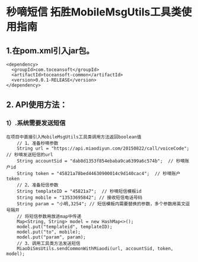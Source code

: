 # 秒嘀短信 拓胜MobileMsgUtils工具类使用指南
## 1.在pom.xml引入jar包。
    <dependency>
      <groupId>com.toceansoft</groupId>
      <artifactId>toceansoft-common</artifactId>
      <version>0.0.1-RELEASE</version>
    </dependency>

## 2. API使用方法：
### 1）.系统需要发送短信    
    在项目中直接引入MobileMsgUtils工具类调用方法返回boolean值
        // 1、准备秒嘀参数
        String url = "https://api.miaodiyun.com/20150822/call/voiceCode"; // 秒嘀发送短信的url
        String accountSid = "dab8d1353f854ebaba9ca6399a6c574b";  // 秒嘀账户id
        String token = "45821a78bed44630900014c9d140cac4";  // 秒嘀账户token  
        // 2、准备短信参数
        String templateID = "45821a7";  // 秒嘀短信模板id 
        String mobile = "13533695842"; // 接收短信电话号码
        String param = "小明,3254"; // 短信模板内需要替换的参数，多个参数用英文逗号隔开
        // 将短信参数用放进map中传递
        Map<String, String> model = new HashMap<>();        
        model.put("templateid", templateID);
        model.put("to", mobile);
        model.put("param", param);
        // 3、调用工具类方法发送短信
        MiaoDiSmsUtils.sendCommonWithMiaodi(url, accountSid, token, model);
